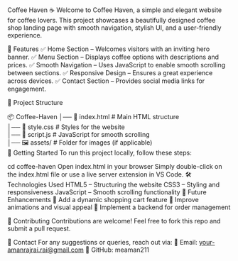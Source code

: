 Coffee Haven ☕
Welcome to Coffee Haven, a simple and elegant website for coffee lovers. This project showcases a beautifully designed coffee shop landing page with smooth navigation, stylish UI, and a user-friendly experience.

📝 Features
✅ Home Section – Welcomes visitors with an inviting hero banner.
✅ Menu Section – Displays coffee options with descriptions and prices.
✅ Smooth Navigation – Uses JavaScript to enable smooth scrolling between sections.
✅ Responsive Design – Ensures a great experience across devices.
✅ Contact Section – Provides social media links for engagement.

📂 Project Structure

📦 Coffee-Haven
│── 📄 index.html   # Main HTML structure  
│── 📄 style.css    # Styles for the website  
│── 📄 script.js    # JavaScript for smooth scrolling  
│── 🖼️ assets/      # Folder for images (if applicable)  
🚀 Getting Started
To run this project locally, follow these steps:

cd coffee-haven
Open index.html in your browser
Simply double-click on the index.html file or use a live server extension in VS Code.
🛠 Technologies Used
HTML5 – Structuring the website
CSS3 – Styling and responsiveness
JavaScript – Smooth scrolling functionality
📌 Future Enhancements
🔹 Add a dynamic shopping cart feature
🔹 Improve animations and visual appeal
🔹 Implement a backend for order management

🎉 Contributing
Contributions are welcome! Feel free to fork this repo and submit a pull request.

📧 Contact
For any suggestions or queries, reach out via:
📧 Email: your-amanrajrai.rai@gmail.com
🔗 GitHub: meaman211
